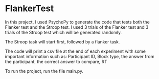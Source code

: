 # FlankerTest


In this project, I used PsychoPy to generate the code that tests both the Flanker test and the Stroop test. I used 3 trials of the Flanker test and 3 trials of the Stroop test which will be generated randomly. 

The Stroop task will start first, followed by a flanker task. 

The code will print a csv file at the end of each experiment with some important information such as: Participant ID, Block type, the answer from the participant, the correct answer to compare, RT 

To run the project, run the file main.py.
